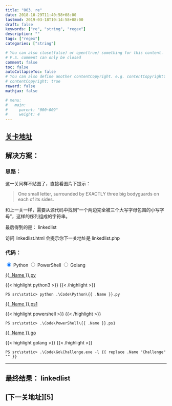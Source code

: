 ```yaml
---
title: "003. re"
date: 2018-10-29T11:40:58+08:00
lastmod: 2019-03-18T10:14:58+08:00
draft: false
keywords: ["re", "string", "regex"]
description: ""
tags: ["regex"]
categories: ["string"]

# You can also close(false) or open(true) something for this content.
# P.S. comment can only be closed
comment: false
toc: false
autoCollapseToc: false
# You can also define another contentCopyright. e.g. contentCopyright: "This is another copyright."
# contentCopyright: true
reward: false
mathjax: false

# menu:
#   main:
#     parent: "000~009"
#     weight: 4
---
```


## [关卡地址][1]

## 解决方案：

### 思路：

这一关同样不贴图了，直接看图片下提示：

>One small letter, surrounded by EXACTLY three big bodyguards on each of its sides. 

和上一关一样，需要从源代码中找到“一个两边完全被三个大写字母包围的小写字母”，这样的序列组成的字符串。

最后得到的是： linkedlist

访问 linkedlist.html 会提示你下一关地址是 linkedlist.php

### 代码：

<div>
    <input id="tab-python" type="radio" name="code-tabs" class="code-tabs" checked>
    <label class="language-label" for="tab-python">Python</label>
    <input id="tab-powershell" type="radio" name="code-tabs" class="code-tabs">
    <label class="language-label" for="tab-powershell">PowerShell</label>
    <input id="tab-golang" type="radio" name="code-tabs" class="code-tabs">
    <label class="language-label" for="tab-golang">Golang</label>
    <section id="content-python" class="content-section">
        <p><a href="../../Code/Python/{{ .Name }}.py" title="点我下载源码">{{ .Name }}.py</a></p>
{{< highlight python3 >}}
{{< /highlight >}}
        <pre><code>PS src\static> python .\Code\Python\{{ .Name }}.py</code></pre>
    </section>
    <section id="content-powershell" class="content-section">
        <p><a href="../../Code/PowerShell/{{ .Name }}.ps1" title="点我下载源码">{{ .Name }}.ps1</a></p>
{{< highlight powershell >}}
{{< /highlight >}}
        <pre><code>PS src\static> .\Code\PowerShell\{{ .Name }}.ps1</code></pre>
    </section>
    <section id="content-golang" class="content-section">
        <p><a href="../../Code/Go/{{ .Name }}.go" title="点我下载源码">{{ .Name }}.go</a></p>
{{< highlight golang >}}
{{< /highlight >}}
        <pre><code>PS src\static> .\Code\Go\Challenge.exe -l {{ replace .Name "Challenge" "" }}</code></pre>
    </section>
</div>

---
## 最终结果： linkedlist

## [下一关地址][5]

[1]: http://www.pythonchallenge.com/pc/def/equality.html
[2]: http://www.pythonchallenge.com/pc/def/linkedlist.php
